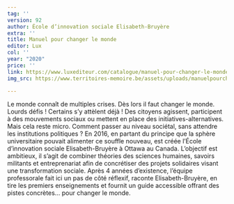 ```yaml
---
tag: ''
version: 92
author: École d’innovation sociale Elisabeth-Bruyère
extra: ''
title: Manuel pour changer le monde
editor: Lux
col: ''
year: "2020"
price: ''
link: https://www.luxediteur.com/catalogue/manuel-pour-changer-le-monde/
img_src: https://www.territoires-memoire.be/assets/uploads/manuelpourchangerlemonde.jpg

---
```

Le monde connaît de multiples crises. Dès lors il faut changer le monde. Lourds défis ! Certains s’y attèlent déjà ! Des citoyens agissent, participent à des mouvements sociaux ou mettent en place des initiatives-alternatives. Mais cela reste micro. Comment passer au niveau sociétal, sans attendre les institutions politiques ? En 2016, en partant du principe que la sphère universitaire pouvait alimenter ce souffle nouveau, est créée l’École d’innovation sociale Elisabeth-Bruyère à Ottawa au Canada. L’objectif est ambitieux, il s’agit de combiner théories des sciences humaines, savoirs militants et entreprenariat afin de concrétiser des projets solidaires visant une transformation sociale. Après 4 années d’existence, l’équipe professorale fait ici un pas de côté réflexif, raconte Elisabeth-Bruyère, en tire les premiers enseignements et fournit un guide accessible offrant des pistes concrètes… pour changer le monde.